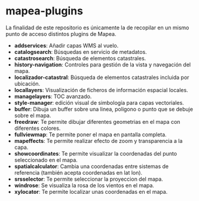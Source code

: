 # mapea-plugins
La finalidad de este repositorio es únicamente la de recopilar en un mismo punto de acceso distintos plugins de Mapea. 

* **addservices**: Añadir capas WMS al vuelo.
* **catalogsearch**: Búsquedas en servicio de metadatos.
* **catastrosearch**: Búsqueda de elementos catastrales.
* **history-navigation**: Controles para gestión de la vista y navegación del mapa.
* **localizador-catastral**: Búsqueda de elementos catastrales incluida por ubicación.
* **locallayers**: Visualización de ficheros de información espacial locales.
* **managelayers**: TOC avanzado.
* **style-manager**: edición visual de simbología para capas vectoriales.
* **buffer**: Dibuja un buffer sobre una linea, poligono o punto que se debuje sobre el mapa.
* **freedraw**: Te permite dibujar diferentes geometrias en el mapa con diferentes colores.
* **fullviewmap**: Te permite poner el mapa en pantalla completa.
* **mapeffects**: Te permite realizar efecto de zoom y transparencia a la capa.
* **showcoordinates**: Te permite visualizar la coordenadas del punto seleccionado en el mapa.
* **spatialcalculator**: Cambia una coordenadas entre sistemas de referencia (también acepta coordenadas en lat lon).
* **srsselector**: Te permite seleccionar la proyeccion del mapa.
* **windrose**: Se visualiza la rosa de los vientos en el mapa.
* **xylocator**: Te permite localizar unas coordenadas en el mapa.

